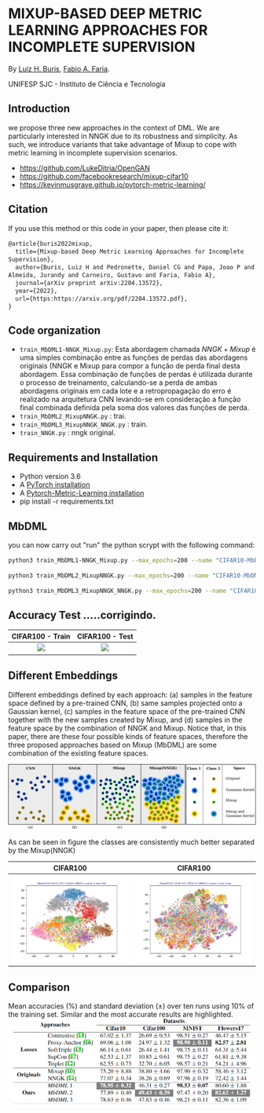 # MIXUP-BASED DEEP METRIC LEARNING APPROACHES FOR INCOMPLETE SUPERVISION

By [Luiz H. Buris](http://), [Fabio A. Faria](https://).

UNIFESP SJC -  Instituto de Ciência e Tecnologia

## Introduction
we propose three new approaches in the context of DML. We are particularly interested in NNGK due to its robustness and simplicity. As such, we introduce variants that take advantage of Mixup to cope with metric learning in incomplete supervision scenarios.

- https://github.com/LukeDitria/OpenGAN
- https://github.com/facebookresearch/mixup-cifar10
- https://kevinmusgrave.github.io/pytorch-metric-learning/

## Citation

If you use this method or this code in your paper, then please cite it:

```
@article{buris2022mixup,
  title={Mixup-based Deep Metric Learning Approaches for Incomplete Supervision},
  author={Buris, Luiz H and Pedronette, Daniel CG and Papa, Joao P and Almeida, Jurandy and Carneiro, Gustavo and Faria, Fabio A},
  journal={arXiv preprint arXiv:2204.13572},
  year={2022},
  url={https:https://arxiv.org/pdf/2204.13572.pdf},
}
```

## Code organization

- `train_MbDML1-NNGK_Mixup.py`: Esta abordagem chamada $NNGK+Mixup$ é uma simples combinação entre as funções de perdas das abordagens originais (NNGK e Mixup para compor a função de perda final desta abordagem. Essa  combinação de funções de perdas é utilizada durante o processo de treinamento, calculando-se a perda de ambas abordagens originais em cada lote e a retropropagação do erro é realizado na arquitetura CNN levando-se em consideração a função final combinada definida pela soma dos valores das funções de perda. 
- `train_MbDML2_MixupNNGK.py` : trai.
- `train_MbDML3_MixupNNGK_NNGK.py` : train.
- `train_NNGK.py` : nngk original.


## Requirements and Installation
- Python version 3.6
- A [PyTorch installation](http://pytorch.org/)
- A [Pytorch-Metric-Learning installation](https://kevinmusgrave.github.io/pytorch-metric-learning/#installation)
- pip install -r requirements.txt


## MbDML
you can now carry out "run" the python scrypt with the following command:

```sh
python3 train_MbDML1-NNGK_Mixup.py --max_epochs=200 --name "CIFAR10-MbDML1-NNGK_Mixup" --scale_mixup 2 --alpha 1 --beta 1 --data_dir datasets/CIFAR100K10/train --test datasets/CIFAR100K10/Test --save_dir results/neighbour=200 --num_classes 100 --tsne_graph False --im_ext png --gpu_id 0 --input_size 32

```

```sh
python3 train_MbDML2_MixupNNGK.py --max_epochs=200 --name "CIFAR10-MbDML2_MixupNNGK" --scale_mixup 2 --alpha 1 --alpha 0 --data_dir datasets/CIFAR100K10/train --test datasets/CIFAR100K10/Test --save_dir results/neighbour=200 --num_classes 100 --tsne_graph False --im_ext png --gpu_id 0 --input_size 32

```

```sh
python3 train_MbDML3_MixupNNGK_NNGK.py --max_epochs=200 --name "CIFAR10-MbDML3_MixupNNGK_NNGK" --scale_mixup 2 --alpha 1 --beta 1 --data_dir datasets/CIFAR100K10/train --test datasets/CIFAR100K10/Test --save_dir results/neighbour=200 --num_classes 100 --tsne_graph False --im_ext png --gpu_id 0 --input_size 32

```

## Accuracy Test .....corrigindo.

CIFAR100 - Train    |  CIFAR100 - Test
:-------------------------:|:-------------------------:
![](https://github.com/henriqueburis/Weekly-Learning_DML-Mixup_GAN/blob/main/figure/CIFAR100%20-%20XL10%25%20ACC%20-%20accuracy.png) |  ![](https://github.com/henriqueburis/Weekly-Learning_DML-Mixup_GAN/blob/main/figure/CIFAR100%20-%20XL10%25%20ACC%20-%20test.png) 

## Different Embeddings
Different embeddings defined by each approach: (a) samples in the feature space defined by a pre-trained CNN, (b)
same samples projected onto a Gaussian kernel, (c) samples in the feature space of the pre-trained CNN together with the new
samples created by Mixup, and (d) samples in the feature space by the combination of NNGK and Mixup. Notice that, in this
paper, there are these four possible kinds of feature spaces, therefore the three proposed approaches based on Mixup (MbDML)
are some combination of the existing feature spaces.

![N|Solid](https://github.com/henriqueburis/ICIP2022/blob/main/fig/spaces_b.png?raw=true )

As can be seen in figure the classes are consistently much better separated by the Mixup(NNGK) 

CIFAR100   |   CIFAR100
:-------------------------:|:-------------------------:
![](https://github.com/henriqueburis/ICIP2022/blob/main/fig/cifar10_tsne.gif) |  ![](https://github.com/henriqueburis/ICIP2022/blob/main/fig/cifar100_tsne.gif) 

## Comparison
Mean accuracies (%) and standard deviation (±) over ten runs using 10% of the training set. Similar and the most accurate results are highlighted.
![N|Solid](https://github.com/henriqueburis/ICIP2022/blob/main/fig/Mean%20accuracies.PNG?raw=true)
